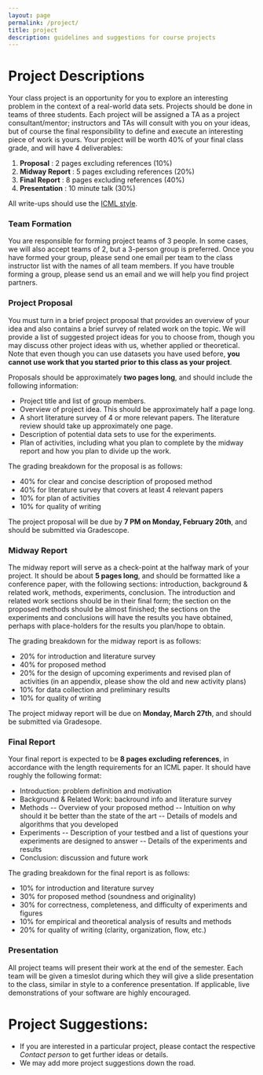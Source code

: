 ```yaml
---
layout: page
permalink: /project/
title: project
description: guidelines and suggestions for course projects
---
```


# Project Descriptions

Your class project is an opportunity for you to explore an interesting problem in the context of a real-world data sets. Projects should be done in teams of three students. Each project will be assigned a TA as a project consultant/mentor; instructors and TAs will consult with you on your ideas, but of course the final responsibility to define and execute an interesting piece of work is yours. Your project will be worth 40% of your final class grade, and will have 4 deliverables:

1. **Proposal** : 2 pages excluding references (10%)
2. **Midway Report** : 5 pages excluding references (20%) 
3. **Final Report** : 8 pages excluding references (40%)
4. **Presentation** : 10 minute talk (30%)

All write-ups should use the [ICML style](https://media.neurips.cc/Conferences/ICML2019/Styles/icml2019_style.zip).

### Team Formation

You are responsible for forming project teams of 3 people. In some cases, we will also accept teams of 2, but a 3-person group is preferred. Once you have formed your group, please send one email per team to the class instructor list with the names of all team members. If you have trouble forming a group, please send us an email and we will help you find project partners.

### Project Proposal

You must turn in a brief project proposal that provides an overview of your idea and also contains a brief survey of related work on the topic. We will provide a list of suggested project ideas for you to choose from, though you may discuss other project ideas with us, whether applied or theoretical. Note that even though you can use datasets you have used before, **you cannot use work that you started prior to this class as your project**.

Proposals should be approximately **two pages long**, and should include the following information:

- Project title and list of group members.
- Overview of project idea. This should be approximately half a page long.
- A short literature survey of 4 or more relevant papers. The literature review should take up approximately one page.
- Description of potential data sets to use for the experiments.
- Plan of activities, including what you plan to complete by the midway report and how you plan to divide up the work.

The grading breakdown for the proposal is as follows:

- 40% for clear and concise description of proposed method
- 40% for literature survey that covers at least 4 relevant papers
- 10% for plan of activities
- 10% for quality of writing

The project proposal will be due by **7 PM on Monday, February 20th**, and should be submitted via Gradescope.

### Midway Report

The midway report will serve as a check-point at the halfway mark of your project. It should be about **5 pages long**, and should be formatted like a conference paper, with the following sections: introduction, background & related work, methods, experiments, conclusion. The introduction and related work sections should be in their final form; the section on the proposed methods should be almost finished; the sections on the experiments and conclusions will have the results you have obtained, perhaps with place-holders for the results you plan/hope to obtain.

The grading breakdown for the midway report is as follows:

- 20% for introduction and literature survey
- 40% for proposed method
- 20% for the design of upcoming experiments and revised plan of activities (in an appendix, please show the old and new activity plans)
- 10% for data collection and preliminary results
- 10% for quality of writing

The project midway report will be due on **Monday, March 27th**, and should be submitted via Gradesope.

### Final Report

Your final report is expected to be **8 pages excluding references**, in accordance with the length requirements for an ICML paper. It should have roughly the following format:

- Introduction: problem definition and motivation
- Background & Related Work: backround info and literature survey
- Methods
-- Overview of your proposed method
-- Intuition on why should it be better than the state of the art
-- Details of models and algorithms that you developed
- Experiments
-- Description of your testbed and a list of questions your experiments are designed to answer
-- Details of the experiments and results
- Conclusion: discussion and future work

The grading breakdown for the final report is as follows:

- 10% for introduction and literature survey
- 30% for proposed method (soundness and originality)
- 30% for correctness, completeness, and difficulty of experiments and figures
- 10% for empirical and theoretical analysis of results and methods
- 20% for quality of writing (clarity, organization, flow, etc.)

### Presentation

All project teams will present their work at the end of the semester. Each team will be given a timeslot during which they will give a slide presentation to the class, similar in style to a conference presentation. If applicable, live demonstrations of your software are highly encouraged.



# Project Suggestions:

- If you are interested in a particular project, please contact the respective *Contact person* to get further ideas or details.
- We may add more project suggestions down the road.
